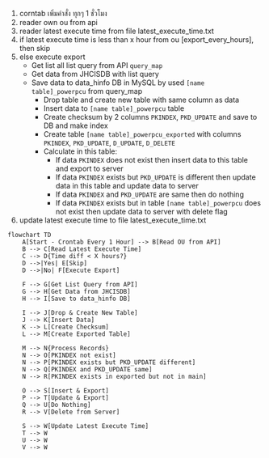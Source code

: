 1. corntab เพิ่มคำสั่ง ทุกๆ 1 ชั่วโมง
2. reader own ou from api
3. reader latest execute time from file latest_execute_time.txt
4. if latest execute time is less than x hour from ou [export_every_hours], then skip
5. else execute export
    - Get list all list query from API `query_map`
    - Get data from JHCISDB with list query
    - Save data to data_hinfo DB in MySQL by used `[name table]_powerpcu` from query_map
      - Drop table and create new table with same column as data
      - Insert data to `[name table]_powerpcu` table
      - Create checksum by 2 columns `PKINDEX`, `PKD_UPDATE` and save to DB and make index
      - Create table `[name table]_powerpcu_exported` with columns `PKINDEX`, `PKD_UPDATE`, `D_UPDATE`, `D_DELETE`
      - Calculate in this table:
        - If data `PKINDEX` does not exist then insert data to this table and export to server
        - If data `PKINDEX` exists but `PKD_UPDATE` is different then update data in this table and update data to server
        - If data `PKINDEX` and `PKD_UPDATE` are same then do nothing
        - If data `PKINDEX` exists but in table `[name table]_powerpcu` does not exist then update data to server with delete flag
6. update latest execute time to file latest_execute_time.txt

```mermaid
flowchart TD
    A[Start - Crontab Every 1 Hour] --> B[Read OU from API]
    B --> C[Read Latest Execute Time]
    C --> D{Time diff < X hours?}
    D -->|Yes| E[Skip]
    D -->|No| F[Execute Export]
    
    F --> G[Get List Query from API]
    G --> H[Get Data from JHCISDB]
    H --> I[Save to data_hinfo DB]
    
    I --> J[Drop & Create New Table]
    J --> K[Insert Data]
    K --> L[Create Checksum]
    L --> M[Create Exported Table]
    
    M --> N{Process Records}
    N --> O[PKINDEX not exist]
    N --> P[PKINDEX exists but PKD_UPDATE different]
    N --> Q[PKINDEX and PKD_UPDATE same]
    N --> R[PKINDEX exists in exported but not in main]
    
    O --> S[Insert & Export]
    P --> T[Update & Export]
    Q --> U[Do Nothing]
    R --> V[Delete from Server]
    
    S --> W[Update Latest Execute Time]
    T --> W
    U --> W
    V --> W
```